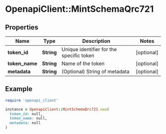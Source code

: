 # OpenapiClient::MintSchemaQrc721

## Properties

| Name | Type | Description | Notes |
| ---- | ---- | ----------- | ----- |
| **token_id** | **String** | Unique identifier for the specific token | [optional] |
| **token_name** | **String** | Name of the token | [optional] |
| **metadata** | **String** | (Optional) String of metadata | [optional] |

## Example

```ruby
require 'openapi_client'

instance = OpenapiClient::MintSchemaQrc721.new(
  token_id: null,
  token_name: null,
  metadata: null
)
```

